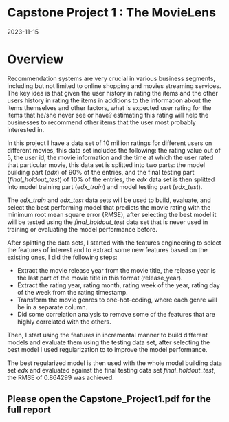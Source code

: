 Capstone Project 1 : The MovieLens
================
2023-11-15

# Overview

Recommendation systems are very crucial in various business segments,
including but not limited to online shopping and movies streaming
services. The key idea is that given the user history in rating the
items and the other users history in rating the items in additions to
the information about the items themselves and other factors, what is
expected user rating for the items that he/she never see or have?
estimating this rating will help the businesses to recommend other items
that the user most probably interested in.

In this project I have a data set of 10 million ratings for different
users on different movies, this data set includes the following: the
rating value out of 5, the user id, the movie information and the time
at which the user rated that particular movie, this data set is splitted
into two parts: the model building part (*edx*) of 90% of the entries,
and the final testing part (*final_holdout_test*) of 10% of the entries,
the *edx* data set is then splitted into model training part
(*edx_train*) and model testing part (*edx_test*).

The *edx_train* and *edx_test* data sets will be used to build,
evaluate, and select the best performing model that predicts the movie
rating with the minimum root mean square error (RMSE), after selecting
the best model it will be tested using the *final_holdout_test* data set
that is never used in training or evaluating the model performance
before.

After splitting the data sets, I started with the features engineering
to select the features of interest and to extract some new features
based on the existing ones, I did the following steps:

- Extract the movie release year from the movie title, the release year
  is the last part of the movie title in this format (release_year).
- Extract the rating year, rating month, rating week of the year, rating
  day of the week from the rating timestamp.
- Transform the movie genres to one-hot-coding, where each genre will be
  in a separate column.
- Did some correlation analysis to remove some of the features that are
  highly correlated with the others.

Then, I start using the features in incremental manner to build
different models and evaluate them using the testing data set, after
selecting the best model I used regularization to to improve the model
performance.

The best regularized model is then used with the whole model building
data set *edx* and evaluated against the final testing data set
*final_holdout_test*, the RMSE of 0.864299 was achieved.

## Please open the Capstone_Project1.pdf for the full report
